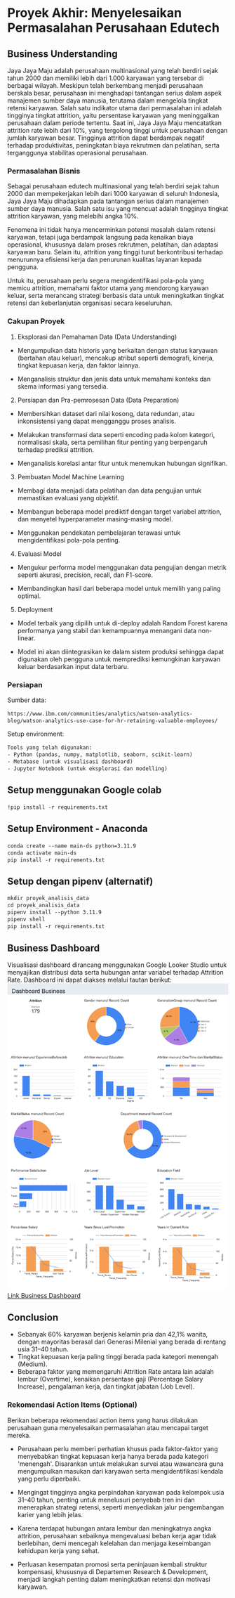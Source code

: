 # Proyek Akhir: Menyelesaikan Permasalahan Perusahaan Edutech

## Business Understanding

Jaya Jaya Maju adalah perusahaan multinasional yang telah berdiri sejak tahun 2000 dan memiliki lebih dari 1.000 karyawan yang tersebar di berbagai wilayah. Meskipun telah berkembang menjadi perusahaan berskala besar, perusahaan ini menghadapi tantangan serius dalam aspek manajemen sumber daya manusia, terutama dalam mengelola tingkat retensi karyawan. Salah satu indikator utama dari permasalahan ini adalah tingginya tingkat attrition, yaitu persentase karyawan yang meninggalkan perusahaan dalam periode tertentu. Saat ini, Jaya Jaya Maju mencatatkan attrition rate lebih dari 10%, yang tergolong tinggi untuk perusahaan dengan jumlah karyawan besar. Tingginya attrition dapat berdampak negatif terhadap produktivitas, peningkatan biaya rekrutmen dan pelatihan, serta terganggunya stabilitas operasional perusahaan.

### Permasalahan Bisnis

Sebagai perusahaan edutech multinasional yang telah berdiri sejak tahun 2000 dan mempekerjakan lebih dari 1000 karyawan di seluruh Indonesia, Jaya Jaya Maju dihadapkan pada tantangan serius dalam manajemen sumber daya manusia. Salah satu isu yang mencuat adalah tingginya tingkat attrition karyawan, yang melebihi angka 10%.

Fenomena ini tidak hanya mencerminkan potensi masalah dalam retensi karyawan, tetapi juga berdampak langsung pada kenaikan biaya operasional, khususnya dalam proses rekrutmen, pelatihan, dan adaptasi karyawan baru. Selain itu, attrition yang tinggi turut berkontribusi terhadap menurunnya efisiensi kerja dan penurunan kualitas layanan kepada pengguna.

Untuk itu, perusahaan perlu segera mengidentifikasi pola-pola yang memicu attrition, memahami faktor utama yang mendorong karyawan keluar, serta merancang strategi berbasis data untuk meningkatkan tingkat retensi dan keberlanjutan organisasi secara keseluruhan.

### Cakupan Proyek

1. Eksplorasi dan Pemahaman Data (Data Understanding)

- Mengumpulkan data historis yang berkaitan dengan status karyawan (bertahan atau keluar), mencakup atribut seperti demografi, kinerja, tingkat kepuasan kerja, dan faktor lainnya.

- Menganalisis struktur dan jenis data untuk memahami konteks dan skema informasi yang tersedia.

2. Persiapan dan Pra-pemrosesan Data (Data Preparation)

- Membersihkan dataset dari nilai kosong, data redundan, atau inkonsistensi yang dapat mengganggu proses analisis.

- Melakukan transformasi data seperti encoding pada kolom kategori, normalisasi skala, serta pemilihan fitur penting yang berpengaruh terhadap prediksi attrition.

- Menganalisis korelasi antar fitur untuk menemukan hubungan signifikan.

3. Pembuatan Model Machine Learning

- Membagi data menjadi data pelatihan dan data pengujian untuk memastikan evaluasi yang objektif.

- Membangun beberapa model prediktif dengan target variabel attrition, dan menyetel hyperparameter masing-masing model.

- Menggunakan pendekatan pembelajaran terawasi untuk mengidentifikasi pola-pola penting.

4. Evaluasi Model

- Mengukur performa model menggunakan data pengujian dengan metrik seperti akurasi, precision, recall, dan F1-score.

- Membandingkan hasil dari beberapa model untuk memilih yang paling optimal.

5. Deployment

- Model terbaik yang dipilih untuk di-deploy adalah Random Forest karena performanya yang stabil dan kemampuannya menangani data non-linear.

- Model ini akan diintegrasikan ke dalam sistem produksi sehingga dapat digunakan oleh pengguna untuk memprediksi kemungkinan karyawan keluar berdasarkan input data terbaru.

### Persiapan

Sumber data:

```
https://www.ibm.com/communities/analytics/watson-analytics-blog/watson-analytics-use-case-for-hr-retaining-valuable-employees/
```

Setup environment:

```
Tools yang telah digunakan:
- Python (pandas, numpy, matplotlib, seaborn, scikit-learn)
- Metabase (untuk visualisasi dashboard)
- Jupyter Notebook (untuk eksplorasi dan modelling)
```

## Setup menggunakan Google colab

```
!pip install -r requirements.txt
```

## Setup Environment - Anaconda

```
conda create --name main-ds python=3.11.9
conda activate main-ds
pip install -r requirements.txt
```

## Setup dengan pipenv (alternatif)

```
mkdir proyek_analisis_data
cd proyek_analisis_data
pipenv install --python 3.11.9
pipenv shell
pip install -r requirements.txt
```

## Business Dashboard

Visualisasi dashboard dirancang menggunakan Google Looker Studio untuk menyajikan distribusi data serta hubungan antar variabel terhadap Attrition Rate. Dashboard ini dapat diakses melalui tautan berikut:
![luqmanxhakim-dashboard](https://github.com/LuqmanXHakim/Human-Resources-Analysis/blob/main/luqmanxhakim-dashboard.jpg)
[Link Business Dashboard](https://lookerstudio.google.com/reporting/73380f5a-a925-43f1-b872-9aa9e49fa236)

## Conclusion

- Sebanyak 60% karyawan berjenis kelamin pria dan 42,1% wanita, dengan mayoritas berasal dari Generasi Milenial yang berada di rentang usia 31–40 tahun.
- Tingkat kepuasan kerja paling tinggi berada pada kategori menengah (Medium).
- Beberapa faktor yang memengaruhi Attrition Rate antara lain adalah lembur (Overtime), kenaikan persentase gaji (Percentage Salary Increase), pengalaman kerja, dan tingkat jabatan (Job Level).

### Rekomendasi Action Items (Optional)

Berikan beberapa rekomendasi action items yang harus dilakukan perusahaan guna menyelesaikan permasalahan atau mencapai target mereka.

- Perusahaan perlu memberi perhatian khusus pada faktor-faktor yang menyebabkan tingkat kepuasan kerja hanya berada pada kategori 'menengah'. Disarankan untuk melakukan survei atau wawancara guna mengumpulkan masukan dari karyawan serta mengidentifikasi kendala yang perlu diperbaiki.

- Mengingat tingginya angka perpindahan karyawan pada kelompok usia 31–40 tahun, penting untuk menelusuri penyebab tren ini dan menerapkan strategi retensi, seperti menyediakan jalur pengembangan karier yang lebih jelas.

- Karena terdapat hubungan antara lembur dan meningkatnya angka attrition, perusahaan sebaiknya mengevaluasi beban kerja agar tidak berlebihan, demi mencegah kelelahan dan menjaga keseimbangan kehidupan kerja yang sehat.

- Perluasan kesempatan promosi serta peninjauan kembali struktur kompensasi, khususnya di Departemen Research & Development, menjadi langkah penting dalam meningkatkan retensi dan motivasi karyawan.
